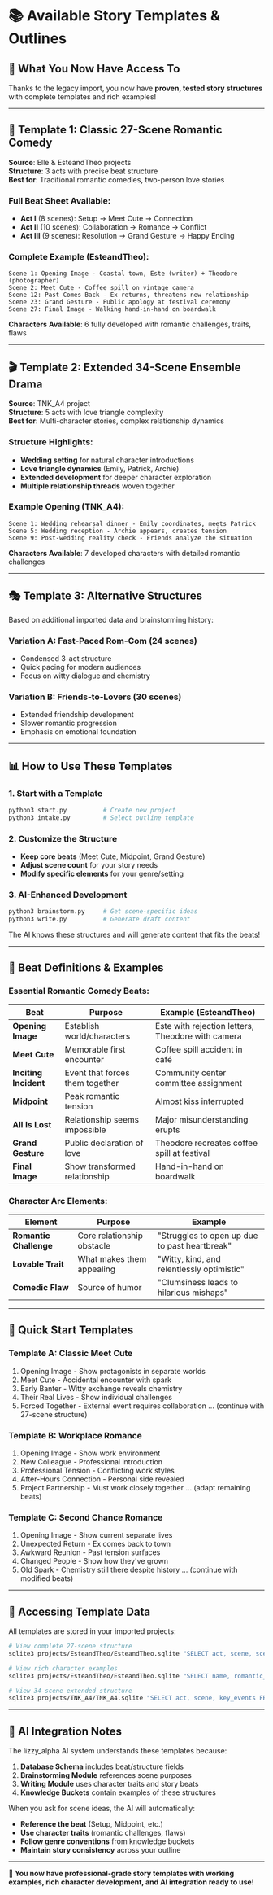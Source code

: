 # 📚 Available Story Templates & Outlines

## 🎉 **What You Now Have Access To**

Thanks to the legacy import, you now have **proven, tested story structures** with complete templates and rich examples!

---

## 📖 **Template 1: Classic 27-Scene Romantic Comedy**

**Source**: Elle & EsteandTheo projects  
**Structure**: 3 acts with precise beat structure  
**Best for**: Traditional romantic comedies, two-person love stories  

### **Full Beat Sheet Available:**
- **Act I** (8 scenes): Setup → Meet Cute → Connection
- **Act II** (10 scenes): Collaboration → Romance → Conflict
- **Act III** (9 scenes): Resolution → Grand Gesture → Happy Ending

### **Complete Example** (EsteandTheo):
```
Scene 1: Opening Image - Coastal town, Este (writer) + Theodore (photographer)
Scene 2: Meet Cute - Coffee spill on vintage camera
Scene 12: Past Comes Back - Ex returns, threatens new relationship
Scene 23: Grand Gesture - Public apology at festival ceremony
Scene 27: Final Image - Walking hand-in-hand on boardwalk
```

**Characters Available**: 6 fully developed with romantic challenges, traits, flaws

---

## 🎬 **Template 2: Extended 34-Scene Ensemble Drama**

**Source**: TNK_A4 project  
**Structure**: 5 acts with love triangle complexity  
**Best for**: Multi-character stories, complex relationship dynamics  

### **Structure Highlights:**
- **Wedding setting** for natural character introductions
- **Love triangle dynamics** (Emily, Patrick, Archie)
- **Extended development** for deeper character exploration
- **Multiple relationship threads** woven together

### **Example Opening** (TNK_A4):
```
Scene 1: Wedding rehearsal dinner - Emily coordinates, meets Patrick
Scene 5: Wedding reception - Archie appears, creates tension
Scene 9: Post-wedding reality check - Friends analyze the situation
```

**Characters Available**: 7 developed characters with detailed romantic challenges

---

## 🎭 **Template 3: Alternative Structures** 

Based on additional imported data and brainstorming history:

### **Variation A: Fast-Paced Rom-Com** (24 scenes)
- Condensed 3-act structure
- Quick pacing for modern audiences
- Focus on witty dialogue and chemistry

### **Variation B: Friends-to-Lovers** (30 scenes)
- Extended friendship development
- Slower romantic progression
- Emphasis on emotional foundation

---

## 📊 **How to Use These Templates**

### **1. Start with a Template**
```bash
python3 start.py          # Create new project
python3 intake.py         # Select outline template
```

### **2. Customize the Structure**
- **Keep core beats** (Meet Cute, Midpoint, Grand Gesture)
- **Adjust scene count** for your story needs
- **Modify specific elements** for your genre/setting

### **3. AI-Enhanced Development**
```bash
python3 brainstorm.py     # Get scene-specific ideas
python3 write.py          # Generate draft content
```

The AI knows these structures and will generate content that fits the beats!

---

## 🎯 **Beat Definitions & Examples**

### **Essential Romantic Comedy Beats:**

| Beat | Purpose | Example (EsteandTheo) |
|------|---------|----------------------|
| **Opening Image** | Establish world/characters | Este with rejection letters, Theodore with camera |
| **Meet Cute** | Memorable first encounter | Coffee spill accident in café |
| **Inciting Incident** | Event that forces them together | Community center committee assignment |
| **Midpoint** | Peak romantic tension | Almost kiss interrupted |
| **All Is Lost** | Relationship seems impossible | Major misunderstanding erupts |
| **Grand Gesture** | Public declaration of love | Theodore recreates coffee spill at festival |
| **Final Image** | Show transformed relationship | Hand-in-hand on boardwalk |

### **Character Arc Elements:**

| Element | Purpose | Example |
|---------|---------|---------|
| **Romantic Challenge** | Core relationship obstacle | "Struggles to open up due to past heartbreak" |
| **Lovable Trait** | What makes them appealing | "Witty, kind, and relentlessly optimistic" |
| **Comedic Flaw** | Source of humor | "Clumsiness leads to hilarious mishaps" |

---

## 🚀 **Quick Start Templates**

### **Template A: Classic Meet Cute**
1. Opening Image - Show protagonists in separate worlds
2. Meet Cute - Accidental encounter with spark
3. Early Banter - Witty exchange reveals chemistry
4. Their Real Lives - Show individual challenges
5. Forced Together - External event requires collaboration
... (continue with 27-scene structure)

### **Template B: Workplace Romance**  
1. Opening Image - Show work environment
2. New Colleague - Professional introduction
3. Professional Tension - Conflicting work styles
4. After-Hours Connection - Personal side revealed
5. Project Partnership - Must work closely together
... (adapt remaining beats)

### **Template C: Second Chance Romance**
1. Opening Image - Show current separate lives  
2. Unexpected Return - Ex comes back to town
3. Awkward Reunion - Past tension surfaces
4. Changed People - Show how they've grown
5. Old Spark - Chemistry still there despite history
... (continue with modified beats)

---

## 💾 **Accessing Template Data**

All templates are stored in your imported projects:

```bash
# View complete 27-scene structure
sqlite3 projects/EsteandTheo/EsteandTheo.sqlite "SELECT act, scene, scene_title, beat FROM story_outline ORDER BY act, scene;"

# View rich character examples  
sqlite3 projects/EsteandTheo/EsteandTheo.sqlite "SELECT name, romantic_challenge, lovable_trait, comedic_flaw FROM characters;"

# View 34-scene extended structure
sqlite3 projects/TNK_A4/TNK_A4.sqlite "SELECT act, scene, key_events FROM story_outline ORDER BY act, scene;"
```

---

## 🎨 **AI Integration Notes**

The lizzy_alpha AI system understands these templates because:

1. **Database Schema** includes beat/structure fields
2. **Brainstorming Module** references scene purposes  
3. **Writing Module** uses character traits and story beats
4. **Knowledge Buckets** contain examples of these structures

When you ask for scene ideas, the AI will automatically:
- **Reference the beat** (Setup, Midpoint, etc.)
- **Use character traits** (romantic challenges, flaws)
- **Follow genre conventions** from knowledge buckets
- **Maintain story consistency** across your outline

---

**🎉 You now have professional-grade story templates with working examples, rich character development, and AI integration ready to use!**